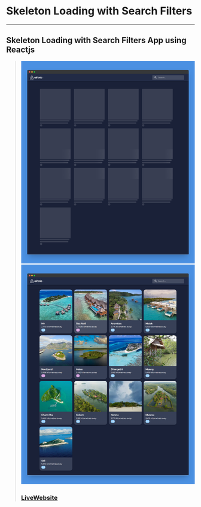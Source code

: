 # Skeleton Loading with Search Filters
---
Skeleton Loading with Search Filters App using Reactjs
---
> ![Website](public/images/screenshotapp.png)
> ![Website](public/images/screenshotapp2.png)
> ### [LiveWebsite](https://react-dictionaryapp.netlify.app/)
